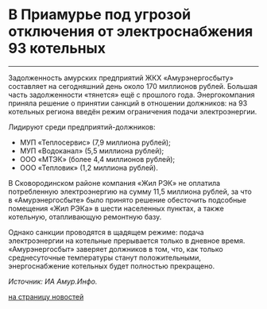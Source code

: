 # В Приамурье под угрозой отключения от электроснабжения 93 котельных

****

Задолженность амурских предприятий ЖКХ «Амурэнергосбыту» составляет на
сегодняшний день около 170 миллионов рублей. Большая часть задолженности
«тянется» ещё с прошлого года. Энергокомпания приняла решение о принятии
санкций в отношении должников: на 93 котельных региона введён режим
ограничения подачи электроэнергии.

Лидируют среди предприятий-должников:  

  * МУП «Теплосервис» (7,9 миллиона рублей);
  * МУП «Водоканал» (5,5 миллиона рублей);
  * ООО «МТЭК» (более 4,4 миллионов рублей);
  * ООО «Тепловик» (1,2 миллиона рублей).

В Сковородинском районе компания «Жил РЭК» не оплатила потребленную
электроэнергию на сумму 11,5 миллиона рублей, за что в «Амурэнергосбыте» было
принято решение обесточить подсобные помещения «Жил РЭКа» в шести населенных
пунктах, а также котельную, отапливающую ремонтную базу.

Однако санкции проводятся в щадящем режиме: подача электроэнергии на котельные
прерывается только в дневное время. «Амурэнергосбыт» заверяет должников в том,
что, как только среднесуточные температуры станут положительными,
энергоснабжение котельных будет полностью прекращено.

_Источник: ИА Амур.Инфо._

[на страницу новостей](http://www.teplokomplekt.com/news.shtml)

